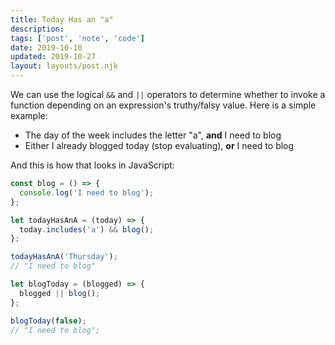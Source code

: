 ```yaml
---
title: Today Has an "a"
description:
tags: ['post', 'note', 'code']
date: 2019-10-10
updated: 2019-10-27
layout: layouts/post.njk
---
```


We can use the logical `&&` and `||` operators to determine whether to invoke a function depending on an expression's truthy/falsy value. Here is a simple example:

- The day of the week includes the letter "a", **and** I need to blog
- Either I already blogged today (stop evaluating), **or** I need to blog

And this is how that looks in JavaScript:

<!END clip>

```js
const blog = () => {
  console.log('I need to blog');
};

let todayHasAnA = (today) => {
  today.includes('a') && blog();
};

todayHasAnA('Thursday');
// "I need to blog"

let blogToday = (blogged) => {
  blogged || blog();
};

blogToday(false);
// "I need to blog";
```
